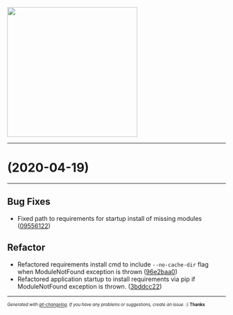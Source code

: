 <img width="300px" src="https://sickrage.ca/img/logo-stacked.png" />

____

#  (2020-04-19)



---

## Bug Fixes

- Fixed path to requirements for startup install of missing modules
  ([09556122](https://gitlab-ci-token:JnvLmknny6KXsWGX7kLx@git.sickrage.ca/SiCKRAGE/sickrage/commit/09556122f82ebce44adcfbd4b2e6b1e83ed40b67))


## Refactor

- Refactored requirements install cmd to include `--no-cache-dir` flag when ModuleNotFound exception is thrown
  ([96e2baa0](https://gitlab-ci-token:JnvLmknny6KXsWGX7kLx@git.sickrage.ca/SiCKRAGE/sickrage/commit/96e2baa026f1db19d761e2b1de8bdd1e7c7cfb04))
- Refactored application startup to install requirements via pip if ModuleNotFound exception is thrown.
  ([3bddcc22](https://gitlab-ci-token:JnvLmknny6KXsWGX7kLx@git.sickrage.ca/SiCKRAGE/sickrage/commit/3bddcc22384ec23e3b22e4711af73a85c2adf440))



---
<sub><sup>*Generated with [git-changelog](https://github.com/rafinskipg/git-changelog). If you have any problems or suggestions, create an issue.* :) **Thanks** </sub></sup>